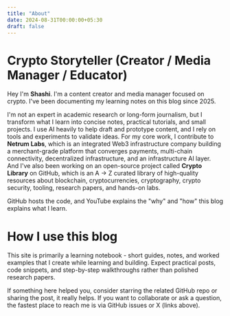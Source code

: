 ```yaml
---
title: "About"
date: 2024-08-31T00:00:00+05:30
draft: false
---
```


# Crypto Storyteller (Creator / Media Manager / Educator)

Hey I'm **Shashi**. I'm a content creator and media manager focused on crypto. I've been documenting my learning notes on this blog since 2025.

I'm not an expert in academic research or long-form journalism, but I transform what I learn into concise notes, practical tutorials, and small projects. I use AI heavily to help draft and prototype content, and I rely on tools and experiments to validate ideas. For my core work, I contribute to **Netrum Labs**, which is an integrated Web3 infrastructure company building a merchant-grade platform that converges payments, multi-chain connectivity, decentralized infrastructure, and an infrastructure AI layer. And I've also been working on an open-source project called **Crypto Library** on GitHub, which is an A → Z curated library of high-quality resources about blockchain, cryptocurrencies, cryptography, crypto security, tooling, research papers, and hands-on labs.

GitHub hosts the code, and YouTube explains the "why" and "how" this blog explains what I learn.

# How I use this blog

This site is primarily a learning notebook - short guides, notes, and worked examples that I create while learning and building. Expect practical posts, code snippets, and step-by-step walkthroughs rather than polished research papers.

If something here helped you, consider starring the related GitHub repo or sharing the post, it really helps. If you want to collaborate or ask a question, the fastest place to reach me is via GitHub issues or X (links above).